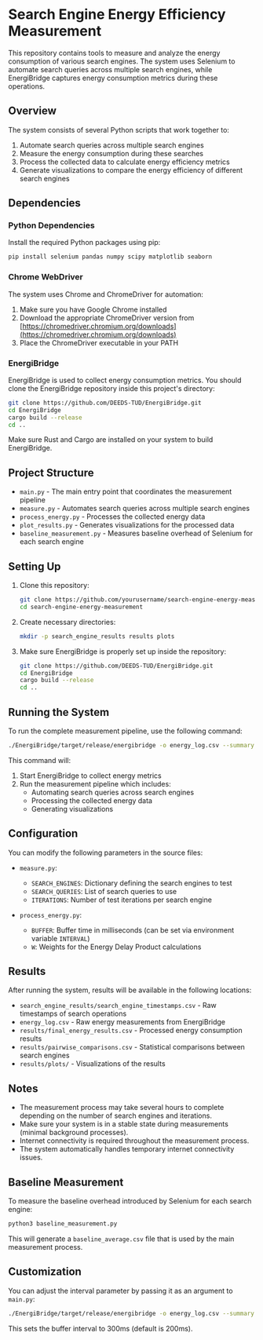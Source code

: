 # Search Engine Energy Efficiency Measurement

This repository contains tools to measure and analyze the energy consumption of various search engines. The system uses Selenium to automate search queries across multiple search engines, while EnergiBridge captures energy consumption metrics during these operations.

## Overview

The system consists of several Python scripts that work together to:

1. Automate search queries across multiple search engines
2. Measure the energy consumption during these searches
3. Process the collected data to calculate energy efficiency metrics
4. Generate visualizations to compare the energy efficiency of different search engines

## Dependencies

### Python Dependencies

Install the required Python packages using pip:

```bash
pip install selenium pandas numpy scipy matplotlib seaborn
```

### Chrome WebDriver

The system uses Chrome and ChromeDriver for automation:

1. Make sure you have Google Chrome installed
2. Download the appropriate ChromeDriver version from [https://chromedriver.chromium.org/downloads](https://chromedriver.chromium.org/downloads)
3. Place the ChromeDriver executable in your PATH

### EnergiBridge

EnergiBridge is used to collect energy consumption metrics. You should clone the EnergiBridge repository inside this project's directory:

```bash
git clone https://github.com/DEEDS-TUD/EnergiBridge.git
cd EnergiBridge
cargo build --release
cd ..
```

Make sure Rust and Cargo are installed on your system to build EnergiBridge.

## Project Structure

- `main.py` - The main entry point that coordinates the measurement pipeline
- `measure.py` - Automates search queries across multiple search engines
- `process_energy.py` - Processes the collected energy data
- `plot_results.py` - Generates visualizations for the processed data
- `baseline_measurement.py` - Measures baseline overhead of Selenium for each search engine

## Setting Up

1. Clone this repository:
   ```bash
   git clone https://github.com/yourusername/search-engine-energy-measurement.git
   cd search-engine-energy-measurement
   ```

2. Create necessary directories:
   ```bash
   mkdir -p search_engine_results results plots
   ```

3. Make sure EnergiBridge is properly set up inside the repository:
   ```bash
   git clone https://github.com/DEEDS-TUD/EnergiBridge.git
   cd EnergiBridge
   cargo build --release
   cd ..
   ```

## Running the System

To run the complete measurement pipeline, use the following command:

```bash
./EnergiBridge/target/release/energibridge -o energy_log.csv --summary -- python3 src/main.py
```

This command will:
1. Start EnergiBridge to collect energy metrics
2. Run the measurement pipeline which includes:
   - Automating search queries across search engines
   - Processing the collected energy data
   - Generating visualizations

## Configuration

You can modify the following parameters in the source files:

- `measure.py`:
  - `SEARCH_ENGINES`: Dictionary defining the search engines to test
  - `SEARCH_QUERIES`: List of search queries to use
  - `ITERATIONS`: Number of test iterations per search engine

- `process_energy.py`:
  - `BUFFER`: Buffer time in milliseconds (can be set via environment variable `INTERVAL`)
  - `W`: Weights for the Energy Delay Product calculations

## Results

After running the system, results will be available in the following locations:

- `search_engine_results/search_engine_timestamps.csv` - Raw timestamps of search operations
- `energy_log.csv` - Raw energy measurements from EnergiBridge
- `results/final_energy_results.csv` - Processed energy consumption results
- `results/pairwise_comparisons.csv` - Statistical comparisons between search engines
- `results/plots/` - Visualizations of the results

## Notes

- The measurement process may take several hours to complete depending on the number of search engines and iterations.
- Make sure your system is in a stable state during measurements (minimal background processes).
- Internet connectivity is required throughout the measurement process.
- The system automatically handles temporary internet connectivity issues.

## Baseline Measurement

To measure the baseline overhead introduced by Selenium for each search engine:

```bash
python3 baseline_measurement.py
```

This will generate a `baseline_average.csv` file that is used by the main measurement process.

## Customization

You can adjust the interval parameter by passing it as an argument to `main.py`:

```bash
./EnergiBridge/target/release/energibridge -o energy_log.csv --summary -- python3 src/main.py 300
```

This sets the buffer interval to 300ms (default is 200ms).
